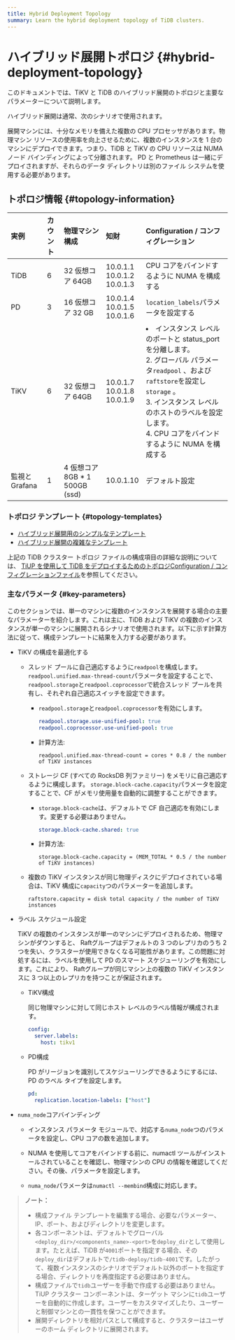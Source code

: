 ```yaml
---
title: Hybrid Deployment Topology
summary: Learn the hybrid deployment topology of TiDB clusters.
---
```


# ハイブリッド展開トポロジ {#hybrid-deployment-topology}

このドキュメントでは、TiKV と TiDB のハイブリッド展開のトポロジと主要なパラメーターについて説明します。

ハイブリッド展開は通常、次のシナリオで使用されます。

展開マシンには、十分なメモリを備えた複数の CPU プロセッサがあります。物理マシン リソースの使用率を向上させるために、複数のインスタンスを 1 台のマシンにデプロイできます。つまり、TiDB と TiKV の CPU リソースは NUMA ノード バインディングによって分離されます。 PD と Prometheus は一緒にデプロイされますが、それらのデータ ディレクトリは別のファイル システムを使用する必要があります。

## トポロジ情報 {#topology-information}

| 実例         | カウント | 物理マシン構成                    | 知財                                   | Configuration / コンフィグレーション                                                                                                                                                      |
| :--------- | :--- | :------------------------- | :----------------------------------- | :------------------------------------------------------------------------------------------------------------------------------------------------------------------------------ |
| TiDB       | 6    | 32 仮想コア 64GB               | 10.0.1.1<br/> 10.0.1.2<br/> 10.0.1.3 | CPU コアをバインドするように NUMA を構成する                                                                                                                                                     |
| PD         | 3    | 16 仮想コア 32 GB              | 10.0.1.4<br/> 10.0.1.5<br/> 10.0.1.6 | `location_labels`パラメータを設定する                                                                                                                                                     |
| TiKV       | 6    | 32 仮想コア 64GB               | 10.0.1.7<br/> 10.0.1.8<br/> 10.0.1.9 | <li>インスタンス レベルのポートと status_port を分離します。<br/> 2. グローバル パラメータ`readpool` 、および`raftstore`を設定し`storage` 。<br/> 3. インスタンス レベルのホストのラベルを設定します。<br/> 4. CPU コアをバインドするように NUMA を構成する</li> |
| 監視とGrafana | 1    | 4 仮想コア 8GB * 1 500GB (ssd) | 10.0.1.10                            | デフォルト設定                                                                                                                                                                         |

### トポロジ テンプレート {#topology-templates}

-   [ハイブリッド展開用のシンプルなテンプレート](https://github.com/pingcap/docs-cn/blob/master/config-templates/simple-multi-instance.yaml)
-   [ハイブリッド展開の複雑なテンプレート](https://github.com/pingcap/docs/blob/master/config-templates/complex-multi-instance.yaml)

上記の TiDB クラスター トポロジ ファイルの構成項目の詳細な説明については、 [TiUP を使用して TiDB をデプロイするためのトポロジConfiguration / コンフィグレーションファイル](/tiup/tiup-cluster-topology-reference.md)を参照してください。

### 主なパラメータ {#key-parameters}

このセクションでは、単一のマシンに複数のインスタンスを展開する場合の主要なパラメーターを紹介します。これは主に、TiDB および TiKV の複数のインスタンスが単一のマシンに展開されるシナリオで使用されます。以下に示す計算方法に従って、構成テンプレートに結果を入力する必要があります。

-   TiKV の構成を最適化する

    -   スレッド プールに自己適応するように`readpool`を構成します。 `readpool.unified.max-thread-count`パラメータを設定することで、 `readpool.storage`と`readpool.coprocessor`で統合スレッド プールを共有し、それぞれ自己適応スイッチを設定できます。

        -   `readpool.storage`と`readpool.coprocessor`を有効にします。

            ```yaml
            readpool.storage.use-unified-pool: true
            readpool.coprocessor.use-unified-pool: true
            ```

        -   計算方法:

            ```
            readpool.unified.max-thread-count = cores * 0.8 / the number of TiKV instances
            ```

    -   ストレージ CF (すべての RocksDB 列ファミリー) をメモリに自己適応するように構成します。 `storage.block-cache.capacity`パラメータを設定することで、CF がメモリ使用量を自動的に調整することができます。

        -   `storage.block-cache`は、デフォルトで CF 自己適応を有効にします。変更する必要はありません。

            ```yaml
            storage.block-cache.shared: true
            ```

        -   計算方法:

            ```
            storage.block-cache.capacity = (MEM_TOTAL * 0.5 / the number of TiKV instances)
            ```

    -   複数の TiKV インスタンスが同じ物理ディスクにデプロイされている場合は、TiKV 構成に`capacity`つのパラメーターを追加します。

        ```
        raftstore.capacity = disk total capacity / the number of TiKV instances
        ```

-   ラベル スケジュール設定

    TiKV の複数のインスタンスが単一のマシンにデプロイされるため、物理マシンがダウンすると、 Raftグループはデフォルトの 3 つのレプリカのうち 2 つを失い、クラスターが使用できなくなる可能性があります。この問題に対処するには、ラベルを使用して PD のスマート スケジューリングを有効にします。これにより、 Raftグループが同じマシン上の複数の TiKV インスタンスに 3 つ以上のレプリカを持つことが保証されます。

    -   TiKV構成

        同じ物理マシンに対して同じホスト レベルのラベル情報が構成されます。

        ```yml
        config:
          server.labels:
            host: tikv1
        ```

    -   PD構成

        PD がリージョンを識別してスケジューリングできるようにするには、PD のラベル タイプを設定します。

        ```yml
        pd:
          replication.location-labels: ["host"]
        ```

-   `numa_node`コアバインディング

    -   インスタンス パラメータ モジュールで、対応する`numa_node`つのパラメータを設定し、CPU コアの数を追加します。

    -   NUMA を使用してコアをバインドする前に、numactl ツールがインストールされていることを確認し、物理マシンの CPU の情報を確認してください。その後、パラメータを設定します。

    -   `numa_node`パラメータは`numactl --membind`構成に対応します。

> **ノート：**
>
> -   構成ファイル テンプレートを編集する場合、必要なパラメーター、IP、ポート、およびディレクトリを変更します。
> -   各コンポーネントは、デフォルトでグローバル`<deploy_dir>/<components_name>-<port>`を`deploy_dir`として使用します。たとえば、TiDB が`4001`ポートを指定する場合、その`deploy_dir`はデフォルトで`/tidb-deploy/tidb-4001`です。したがって、複数インスタンスのシナリオでデフォルト以外のポートを指定する場合、ディレクトリを再度指定する必要はありません。
> -   構成ファイルで`tidb`ユーザーを手動で作成する必要はありません。 TiUP クラスター コンポーネントは、ターゲット マシンに`tidb`ユーザーを自動的に作成します。ユーザーをカスタマイズしたり、ユーザーと制御マシンとの一貫性を保つことができます。
> -   展開ディレクトリを相対パスとして構成すると、クラスターはユーザーのホーム ディレクトリに展開されます。
